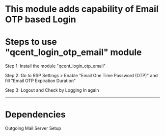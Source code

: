 # This module adds capability of Email OTP based Login

# Steps to use "qcent_login_otp_email" module

Step 1: Install the module "qcent_login_otp_email"

Step 2: Go to RSP Settings > Enable "Email One Time Password (OTP)" and fill "Email OTP Expiration Duration"

Step 3: Logout and Check by Logging In again

-------------------

# Dependencies

Outgoing Mail Server Setup